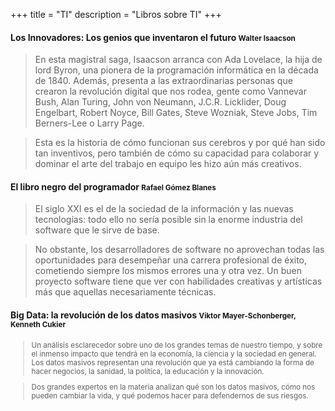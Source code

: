 +++
title = "TI"
description = "Libros sobre TI"
+++

<h4>Los Innovadores: Los genios que inventaron el futuro <small>Walter Isaacson</small></h4>

> En esta magistral saga, Isaacson arranca con Ada Lovelace, la hija de lord Byron, una pionera de la programación informática en la década de 1840. Además, presenta a las extraordinarias personas que crearon la revolución digital que nos rodea, gente como Vannevar Bush, Alan Turing, John von Neumann, J.C.R. Licklider, Doug Engelbart, Robert Noyce, Bill Gates, Steve Wozniak, Steve Jobs, Tim Berners-Lee o Larry Page.

> Esta es la historia de cómo funcionan sus cerebros y por qué han sido tan inventivos, pero también de cómo su capacidad para colaborar y dominar el arte del trabajo en equipo les hizo aún más creativos.

<h4>El libro negro del programador <small>Rafael Gómez Blanes</small></h4>

> El siglo XXI es el de la sociedad de la información y las nuevas tecnologías: todo ello no sería posible sin la enorme industria del software que le sirve de base.

> No obstante, los desarrolladores de software no aprovechan todas las oportunidades para desempeñar una carrera profesional de éxito, cometiendo siempre los mismos errores una y otra vez. Un buen proyecto software tiene que ver con habilidades creativas y artísticas más que aquellas necesariamente técnicas.

<h4>Big Data: la revolución de los datos masivos <small>Viktor Mayer-Schonberger, Kenneth Cukier</h4>

> Un análisis esclarecedor sobre uno de los grandes temas de nuestro tiempo, y sobre el inmenso impacto que tendrá en la economía, la ciencia y la sociedad en general. Los datos masivos representan una revolución que ya está cambiando la forma de hacer negocios, la sanidad, la política, la educación y la innovación.

> Dos grandes expertos en la materia analizan qué son los datos masivos, cómo nos pueden cambiar la vida, y qué podemos hacer para defendernos de sus riesgos.
